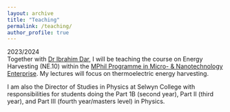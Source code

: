```yaml
---
layout: archive
title: "Teaching"
permalink: /teaching/
author_profile: true
---
```


2023/2024  
Together with [Dr Ibrahim Dar](https://www.oe.phy.cam.ac.uk/directory/dr-ibrahim-dar), I will be teaching the course on Energy Harvesting (NE.10) within the [MPhil Programme in Micro- & Nanotechnology Enterprise](https://www.msm.cam.ac.uk/pg-study/mphil-programme-micro-nanotechnology-enterprise). My lectures will focus on thermoelectric energy harvesting.

I am also the Director of Studies in Physics at Selwyn College with responsibilities for students doing the Part 1B (second year), Part II (third year), and Part III (fourth year/masters level) in Physics.
